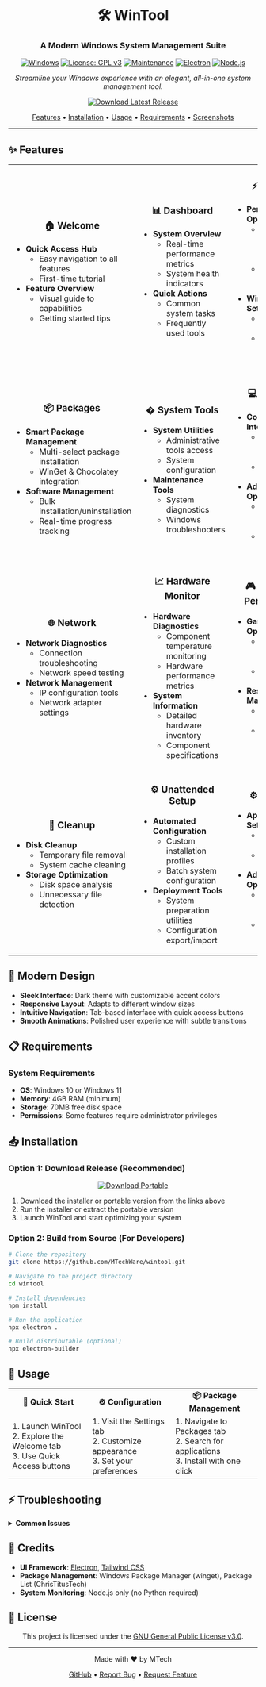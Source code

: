 <div align="center">

# 🛠️ WinTool

### A Modern Windows System Management Suite

[![Windows](https://img.shields.io/badge/Windows-10%2F11-0078D6?style=for-the-badge&logo=windows&logoColor=white)](https://www.microsoft.com/windows)
[![License: GPL v3](https://img.shields.io/badge/License-GPLv3-blue.svg?style=for-the-badge)](LICENSE)
[![Maintenance](https://img.shields.io/badge/Maintained%3F-yes-green.svg?style=for-the-badge)](https://github.com/MTechWare/wintool)
[![Electron](https://img.shields.io/badge/Electron-47848F?style=for-the-badge&logo=electron&logoColor=white)](https://www.electronjs.org/)
[![Node.js](https://img.shields.io/badge/Node.js-339933?style=for-the-badge&logo=nodedotjs&logoColor=white)](https://nodejs.org/)

*Streamline your Windows experience with an elegant, all-in-one system management tool.*

[<img src="https://img.shields.io/badge/Download-Latest_Release-success?style=for-the-badge" alt="Download Latest Release">](https://github.com/MTechWare/wintool/releases/latest)

</div>

<p align="center">
  <a href="#-features">Features</a> •
  <a href="#-installation">Installation</a> •
  <a href="#-usage">Usage</a> •
  <a href="#-requirements">Requirements</a> •
  <a href="#-screenshots">Screenshots</a>
</p>

---

## ✨ Features

<table>
  <tr>
    <td width="33%">
      <h3 align="center">🏠 Welcome</h3>
      <ul>
        <li><b>Quick Access Hub</b>
          <ul>
            <li>Easy navigation to all features</li>
            <li>First-time tutorial</li>
          </ul>
        </li>
        <li><b>Feature Overview</b>
          <ul>
            <li>Visual guide to capabilities</li>
            <li>Getting started tips</li>
          </ul>
        </li>
      </ul>
    </td>
    <td width="33%">
      <h3 align="center">📊 Dashboard</h3>
      <ul>
        <li><b>System Overview</b>
          <ul>
            <li>Real-time performance metrics</li>
            <li>System health indicators</li>
          </ul>
        </li>
        <li><b>Quick Actions</b>
          <ul>
            <li>Common system tasks</li>
            <li>Frequently used tools</li>
          </ul>
        </li>
      </ul>
    </td>
    <td width="33%">
      <h3 align="center">⚡ Tweaks</h3>
      <ul>
        <li><b>Performance Optimization</b>
          <ul>
            <li>System tweaks for better performance</li>
            <li>Privacy-focused configurations</li>
          </ul>
        </li>
        <li><b>Windows Settings</b>
          <ul>
            <li>Telemetry controls</li>
            <li>User experience improvements</li>
          </ul>
        </li>
      </ul>
    </td>
  </tr>
  <tr>
    <td width="33%">
      <h3 align="center">📦 Packages</h3>
      <ul>
        <li><b>Smart Package Management</b>
          <ul>
            <li>Multi-select package installation</li>
            <li>WinGet & Chocolatey integration</li>
          </ul>
        </li>
        <li><b>Software Management</b>
          <ul>
            <li>Bulk installation/uninstallation</li>
            <li>Real-time progress tracking</li>
          </ul>
        </li>
      </ul>
    </td>
    <td width="33%">
      <h3 align="center">� System Tools</h3>
      <ul>
        <li><b>System Utilities</b>
          <ul>
            <li>Administrative tools access</li>
            <li>System configuration</li>
          </ul>
        </li>
        <li><b>Maintenance Tools</b>
          <ul>
            <li>System diagnostics</li>
            <li>Windows troubleshooters</li>
          </ul>
        </li>
      </ul>
    </td>
    <td width="33%">
      <h3 align="center">💻 Terminal</h3>
      <ul>
        <li><b>Command Line Interface</b>
          <ul>
            <li>Integrated terminal access</li>
            <li>Command history</li>
          </ul>
        </li>
        <li><b>Advanced Operations</b>
          <ul>
            <li>System commands execution</li>
            <li>Script running capabilities</li>
          </ul>
        </li>
      </ul>
    </td>
  </tr>
  <tr>
    <td width="33%">
      <h3 align="center">🌐 Network</h3>
      <ul>
        <li><b>Network Diagnostics</b>
          <ul>
            <li>Connection troubleshooting</li>
            <li>Network speed testing</li>
          </ul>
        </li>
        <li><b>Network Management</b>
          <ul>
            <li>IP configuration tools</li>
            <li>Network adapter settings</li>
          </ul>
        </li>
      </ul>
    </td>
    <td width="33%">
      <h3 align="center">📈 Hardware Monitor</h3>
      <ul>
        <li><b>Hardware Diagnostics</b>
          <ul>
            <li>Component temperature monitoring</li>
            <li>Hardware performance metrics</li>
          </ul>
        </li>
        <li><b>System Information</b>
          <ul>
            <li>Detailed hardware inventory</li>
            <li>Component specifications</li>
          </ul>
        </li>
      </ul>
    </td>
    <td width="33%">
      <h3 align="center">🎮 Gaming & Performance</h3>
      <ul>
        <li><b>Gaming Optimizations</b>
          <ul>
            <li>Game-specific tweaks</li>
            <li>Performance presets</li>
          </ul>
        </li>
        <li><b>Resource Management</b>
          <ul>
            <li>Process prioritization</li>
            <li>System resource allocation</li>
          </ul>
        </li>
      </ul>
    </td>
  </tr>
  <tr>
    <td width="33%">
      <h3 align="center">🧹 Cleanup</h3>
      <ul>
        <li><b>Disk Cleanup</b>
          <ul>
            <li>Temporary file removal</li>
            <li>System cache cleaning</li>
          </ul>
        </li>
        <li><b>Storage Optimization</b>
          <ul>
            <li>Disk space analysis</li>
            <li>Unnecessary file detection</li>
          </ul>
        </li>
      </ul>
    </td>
    <td width="33%">
      <h3 align="center">⚙️ Unattended Setup</h3>
      <ul>
        <li><b>Automated Configuration</b>
          <ul>
            <li>Custom installation profiles</li>
            <li>Batch system configuration</li>
          </ul>
        </li>
        <li><b>Deployment Tools</b>
          <ul>
            <li>System preparation utilities</li>
            <li>Configuration export/import</li>
          </ul>
        </li>
      </ul>
    </td>
    <td width="33%">
      <h3 align="center">⚙️ Settings</h3>
      <ul>
        <li><b>Application Settings</b>
          <ul>
            <li>Theme customization</li>
            <li>Behavior preferences</li>
          </ul>
        </li>
        <li><b>Advanced Options</b>
          <ul>
            <li>Admin privileges toggle</li>
            <li>Log viewer access</li>
          </ul>
        </li>
      </ul>
    </td>
  </tr>
</table>

## 🎨 Modern Design

- **Sleek Interface**: Dark theme with customizable accent colors
- **Responsive Layout**: Adapts to different window sizes
- **Intuitive Navigation**: Tab-based interface with quick access buttons
- **Smooth Animations**: Polished user experience with subtle transitions

## 📋 Requirements

### System Requirements
- **OS**: Windows 10 or Windows 11
- **Memory**: 4GB RAM (minimum)
- **Storage**: 70MB free disk space
- **Permissions**: Some features require administrator privileges

## 📥 Installation

### Option 1: Download Release (Recommended)

<div align="center">

[<img src="https://img.shields.io/badge/Download-App_(EXE)-orange?style=for-the-badge" alt="Download Portable">](https://github.com/MTechWare/wintool/releases/tag/release)

</div>

1. Download the installer or portable version from the links above
2. Run the installer or extract the portable version
3. Launch WinTool and start optimizing your system

### Option 2: Build from Source (For Developers)

```bash
# Clone the repository
git clone https://github.com/MTechWare/wintool.git

# Navigate to the project directory
cd wintool

# Install dependencies
npm install

# Run the application
npx electron .

# Build distributable (optional)
npx electron-builder
```

## 🎯 Usage

<div align="center">
  <table>
    <tr>
      <td align="center"><b>🚀 Quick Start</b></td>
      <td align="center"><b>⚙️ Configuration</b></td>
      <td align="center"><b>📦 Package Management</b></td>
    </tr>
    <tr>
      <td>
        1. Launch WinTool<br>
        2. Explore the Welcome tab<br>
        3. Use Quick Access buttons
      </td>
      <td>
        1. Visit the Settings tab<br>
        2. Customize appearance<br>
        3. Set your preferences
      </td>
      <td>
        1. Navigate to Packages tab<br>
        2. Search for applications<br>
        3. Install with one click
      </td>
    </tr>
  </table>
</div>

## ⚡ Troubleshooting

<details>
<summary><b>Common Issues</b></summary>

- **Application won't start**
  - Ensure you have the latest version of Windows 10/11
  - Try running as administrator

- **Build errors**
  - If `electron-builder` is not found, use `npx electron-builder`
  - If you deleted `node_modules`, run `npm install` again

- **Performance issues**
  - Check Task Manager for resource usage
  - Close other resource-intensive applications
</details>

## 🤝 Credits

- **UI Framework**: [Electron](https://www.electronjs.org/), [Tailwind CSS](https://tailwindcss.com/)
- **Package Management**: Windows Package Manager (winget), Package List (ChrisTitusTech)
- **System Monitoring**: Node.js only (no Python required)

## 📜 License

<div align="center">

This project is licensed under the [GNU General Public License v3.0](./LICENSE).

</div>

---

<div align="center">

Made with ❤️ by MTech

[GitHub](https://github.com/MTechWare) • [Report Bug](https://github.com/MTechWare/wintool/issues) • [Request Feature](https://github.com/MTechWare/wintool/issues)

</div>
